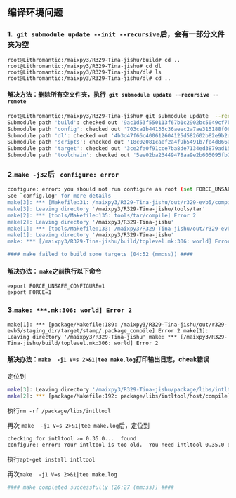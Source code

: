 ## 编译环境问题

### 1.` git submodule update --init --recursive`后，会有一部分文件夹为空

```
root@Lithromantic:/maixpy3/R329-Tina-jishu/build# cd ..
root@Lithromantic:/maixpy3/R329-Tina-jishu# cd dl
root@Lithromantic:/maixpy3/R329-Tina-jishu/dl# ls
root@Lithromantic:/maixpy3/R329-Tina-jishu/dl# cd ..
```

#### 解决方法：删除所有空文件夹，执行` git submodule update --recursive --remote` 

```sh
root@Lithromantic:/maixpy3/R329-Tina-jishu# git submodule update  --recursive --remote
Submodule path 'build': checked out '9ac1d53f550113f67b1c2902bc5049cf7bd48474'
Submodule path 'config': checked out '703ca1b44135c36aeec2a7ae315188f06aa1ea8e'
Submodule path 'dl': checked out '4b3d47f66c400612604125d582602b82e9b2d30b'
Submodule path 'scripts': checked out '18c02081caef2a4f9b5491b7fe4d866aeabd51b6'
Submodule path 'target': checked out '3ce2fa0f91cce7ba8de7134ed3879ad15908d0cb'
Submodule path 'toolchain': checked out '5ee02ba23449478aa9e2b605095fb2b9b880fb9f'
```

### 2.`make -j32`后 ` configure: error`

```sh
configure: error: you should not run configure as root (set FORCE_UNSAFE_CONFIGURE=1 in environment to bypass this check)
See `config.log' for more details
make[3]: *** [Makefile:31: /maixpy3/R329-Tina-jishu/out/r329-evb5/compile_dir/host/tar-1.28/.configured] Error 1
make[3]: Leaving directory '/maixpy3/R329-Tina-jishu/tools/tar'
make[2]: *** [tools/Makefile:135: tools/tar/compile] Error 2
make[2]: Leaving directory '/maixpy3/R329-Tina-jishu'
make[1]: *** [tools/Makefile:133: /maixpy3/R329-Tina-jishu/out/r329-evb5/staging_dir/target/stamp/.tools_install_yyyynyyynyyyyyyynnnyyyyyyyyyyynnyyyyyyyynyyynyyyyy] Error 2
make[1]: Leaving directory '/maixpy3/R329-Tina-jishu'
make: *** [/maixpy3/R329-Tina-jishu/build/toplevel.mk:306: world] Error 2

#### make failed to build some targets (04:52 (mm:ss)) ####
```

#### 解决办法： `make`之前执行以下命令

```
export FORCE_UNSAFE_CONFIGURE=1
export FORCE=1
```

### 3.`make: ***.mk:306: world] Error 2`

`make[1]: *** [package/Makefile:189: /maixpy3/R329-Tina-jishu/out/r329-evb5/staging_dir/target/stamp/.package_compile] Error 2
make[1]: Leaving directory '/maixpy3/R329-Tina-jishu'
make: *** [/maixpy3/R329-Tina-jishu/build/toplevel.mk:306: world] Error 2`

#### 解决办法：`make  -j1 V=s 2>&1|tee make.log`打印输出日志，cheak错误

定位到

```sh
make[3]: Leaving directory '/maixpy3/R329-Tina-jishu/package/libs/intltool'
make[2]: *** [package/Makefile:192: package/libs/intltool/host/compile] Error 2
```

执行` rm -rf /package/libs/intltool `

再次 `make  -j1 V=s 2>&1|tee make.log`后，定位到

```sh
checking for intltool >= 0.35.0...  found
configure: error: Your intltool is too old.  You need intltool 0.35.0 or later.
```

执行`apt-get install intltool`

再次`make  -j1 V=s 2>&1|tee make.log`

```sh
#### make completed successfully (26:27 (mm:ss)) ####

```



